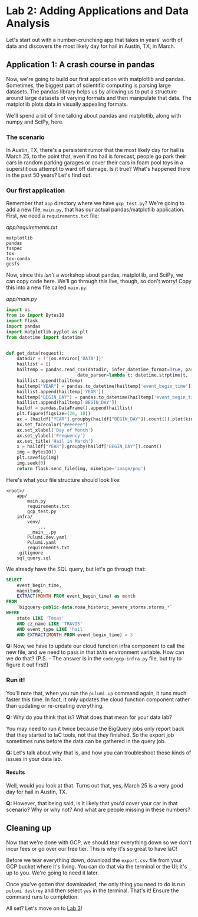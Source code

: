 # Lab 2: Adding Applications and Data Analysis

Let's start out with a number-crunching app that takes in years' worth of data and discovers the most likely day for hail in Austin, TX, in March.

## Application 1: A crash course in pandas

Now, we're going to build our first application with matplotlib and pandas. Sometimes, the biggest part of scientific computing is parsing large datasets. The pandas library helps us by allowing us to put a structure around large datasets of varying formats and then manipulate that data. The matplotlib plots data in visually appealing formats.

We'll spend a bit of time talking about pandas and matplotlib, along with numpy and SciPy, here.

### The scenario

In Austin, TX, there's a persistent rumor that the most likely day for hail is March 25, to the point that, even if no hail is forecast, people go park their cars in random parking garages or cover their cars in foam pool toys in a superstitious attempt to ward off damage. Is it true? What's happened there in the past 50 years? Let's find out.

### Our first application

Remember that `app` directory where we have `gcp_test.py`? We're going to add a new file, `main.py`, that has our actual pandas/matplotlib application. First, we need a `requirements.txt` file:

_app/requirements.txt_
```
matplotlib
pandas
fsspec
tox
tox-conda
gcsfs
```

Now, since this *isn't* a workshop about pandas, matplotlib, and SciPy, we can copy code here. We'll go through this live, though, so don't worry! Copy this into a new file called `main.py`:

_app/main.py_
```python
import os
from io import BytesIO
import flask
import pandas
import matplotlib.pyplot as plt
from datetime import datetime


def get_data(request):
    datadir = f"{os.environ['DATA']}"
    haillist = []
    hailtemp = pandas.read_csv(datadir, infer_datetime_format=True, parse_dates=[0],
                           date_parser=lambda t: datetime.strptime(t, '%Y-%m-%d %H:%M:%S'))
    haillist.append(hailtemp)
    hailtemp["YEAR"] = pandas.to_datetime(hailtemp['event_begin_time']).dt.year
    haillist.append(hailtemp['YEAR'])
    hailtemp["BEGIN_DAY"] = pandas.to_datetime(hailtemp['event_begin_time']).dt.day
    haillist.append(hailtemp['BEGIN_DAY'])
    haildf = pandas.DataFrame().append(haillist)
    plt.figure(figsize=(20, 10))
    ax = (haildf["YEAR"].groupby(haildf["BEGIN_DAY"]).count()).plot(kind="bar", color="#805ac3", rot=0)
    ax.set_facecolor("#eeeeee")
    ax.set_xlabel('Day of Month')
    ax.set_ylabel('Frequency')
    ax.set_title('Hail in March')
    x = haildf["YEAR"].groupby(haildf["BEGIN_DAY"]).count()
    img = BytesIO()
    plt.savefig(img)
    img.seek(0)
    return flask.send_file(img, mimetype='image/png')
```

Here's what your file structure should look like:

```
<root>/
    app/
        main.py
        requirements.txt
        gcp_test.py
    infra/
        venv/
            ...
        __main__.py
        Pulumi.dev.yaml
        Pulumi.yaml
        requirements.txt
    .gitignore
    sql_query.sql
```

We already have the SQL query, but let's go through that:

```sql
SELECT
    event_begin_time,
    magnitude,
    EXTRACT(MONTH FROM event_begin_time) as month
FROM
    `bigquery-public-data.noaa_historic_severe_storms.storms_*`
WHERE
    state LIKE 'Texas'
    AND cz_name LIKE 'TRAVIS'
    AND event_type LIKE 'hail'
    AND EXTRACT(MONTH FROM event_begin_time) = 3
```

**Q:** Now, we have to update our cloud function infra component to call the new file, and we need to pass in that `DATA` environment variable. How can we do that? (P.S. - The answer is in the `code/gcp-infra.py` file, but try to figure it out first!)

### Run it!

You'll note that, when you run the `pulumi up` command again, it runs much faster this time. In fact, it only updates the cloud function component rather than updating or re-creating everything.

**Q:** Why do you think that is? What does that mean for your data lab?

You may need to run it twice because the BigQuery jobs only report back that they started to IaC tools, not that they finished. So the export job sometimes runs before the data can be gathered in the query job.

**Q:** Let's talk about why that is, and how you can troubleshoot those kinds of issues in your data lab.

#### Results

Well, would you look at that. Turns out that, yes, March 25 is a very good day for hail in Austin, TX.

**Q:** However, that being said, is it likely that you'd cover your car in that scenario? Why or why not? And what are people missing in these numbers?

## Cleaning up

Now that we're done with GCP, we should tear everything down so we don't incur fees or go over our free tier. This is why it's so great to have IaC!

Before we tear everything down, download the `export.csv` file from your GCP bucket where it's living. You can do that via the terminal or the UI; it's up to you. We're going to need it later.

Once you've gotten that downloaded, the only thing you need to do is run `pulumi destroy` and then select `yes` in the terminal. That's it! Ensure the command runs to completion.

All set? Let's move on to [Lab 3](../lab-03/)!
